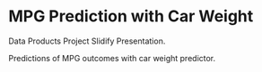MPG Prediction with Car Weight
================================
Data Products Project Slidify Presentation.

Predictions of MPG outcomes with car weight predictor.

